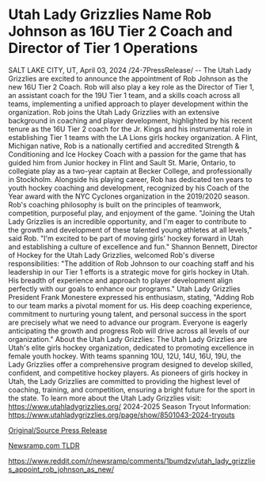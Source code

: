 # Utah Lady Grizzlies Name Rob Johnson as 16U Tier 2 Coach and Director of Tier 1 Operations

SALT LAKE CITY, UT, April 03, 2024 /24-7PressRelease/ -- The Utah Lady Grizzlies are excited to announce the appointment of Rob Johnson as the new 16U Tier 2 Coach. Rob will also play a key role as the Director of Tier 1, an assistant coach for the 19U Tier 1 team, and a skills coach across all teams, implementing a unified approach to player development within the organization.  Rob joins the Utah Lady Grizzlies with an extensive background in coaching and player development, highlighted by his recent tenure as the 16U Tier 2 coach for the Jr. Kings and his instrumental role in establishing Tier 1 teams with the LA Lions girls hockey organization.  A Flint, Michigan native, Rob is a nationally certified and accredited Strength & Conditioning and Ice Hockey Coach with a passion for the game that has guided him from Junior hockey in Flint and Sault St. Marie, Ontario, to collegiate play as a two-year captain at Becker College, and professionally in Stockholm. Alongside his playing career, Rob has dedicated ten years to youth hockey coaching and development, recognized by his Coach of the Year award with the NYC Cyclones organization in the 2019/2020 season.  Rob's coaching philosophy is built on the principles of teamwork, competition, purposeful play, and enjoyment of the game. "Joining the Utah Lady Grizzlies is an incredible opportunity, and I'm eager to contribute to the growth and development of these talented young athletes at all levels," said Rob. "I'm excited to be part of moving girls' hockey forward in Utah and establishing a culture of excellence and fun."  Shannon Bennett, Director of Hockey for the Utah Lady Grizzlies, welcomed Rob's diverse responsibilities: "The addition of Rob Johnson to our coaching staff and his leadership in our Tier 1 efforts is a strategic move for girls hockey in Utah. His breadth of experience and approach to player development align perfectly with our goals to enhance our programs."  Utah Lady Grizzlies President Frank Monestere expressed his enthusiasm, stating, "Adding Rob to our team marks a pivotal moment for us. His deep coaching experience, commitment to nurturing young talent, and personal success in the sport are precisely what we need to advance our program. Everyone is eagerly anticipating the growth and progress Rob will drive across all levels of our organization."  About the Utah Lady Grizzlies: The Utah Lady Grizzlies are Utah's elite girls hockey organization, dedicated to promoting excellence in female youth hockey. With teams spanning 10U, 12U, 14U, 16U, 19U, the Lady Grizzlies offer a comprehensive program designed to develop skilled, confident, and competitive hockey players. As pioneers of girls hockey in Utah, the Lady Grizzlies are committed to providing the highest level of coaching, training, and competition, ensuring a bright future for the sport in the state.   To learn more about the Utah Lady Grizzlies visit: https://www.utahladygrizzlies.org/  2024-2025 Season Tryout Information: https://www.utahladygrizzlies.org/page/show/8501043-2024-tryouts 

[Original/Source Press Release](https://www.24-7pressrelease.com/press-release/509753/utah-lady-grizzlies-name-rob-johnson-as-16u-tier-2-coach-and-director-of-tier-1-operations)
                    

[Newsramp.com TLDR](None) 

https://www.reddit.com/r/newsramp/comments/1bumdzv/utah_lady_grizzlies_appoint_rob_johnson_as_new/